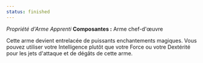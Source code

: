 ```yaml
---
status: finished
---
```

_Propriété d'Arme Apprenti_
__Composantes :__ Arme chef-d'œuvre

Cette arme devient entrelacée de puissants enchantements magiques. Vous pouvez utiliser votre Intelligence plutôt que votre Force ou votre Dextérité pour les jets d'attaque et de dégâts de cette arme.